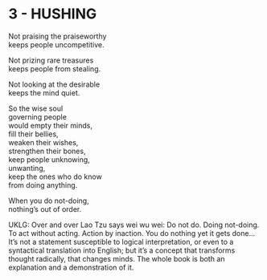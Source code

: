 # 3 - HUSHING



Not praising the praiseworthy  
keeps people uncompetitive.  

Not prizing rare treasures  
keeps people from stealing.  

Not looking at the desirable  
keeps the mind quiet.  

So the wise soul  
governing people  
would empty their minds,  
fill their bellies,  
weaken their wishes,  
strengthen their bones,  
keep people unknowing,  
unwanting,  
keep the ones who do know  
from doing anything.  

When you do not-doing,  
nothing’s out of order.  


UKLG: Over and over Lao Tzu says wei wu wei: Do not do. Doing not-doing. To act without acting. Action by inaction. You do nothing yet it gets done... 
   It’s not a statement susceptible to logical interpretation, or even to a syntactical translation into English; but it’s a concept that transforms thought radically, that changes minds. The whole book is both an explanation and a demonstration of it.  


